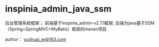 # inspinia_admin_java_ssm
后台管理系统框架；
前端基于inspinia_admin-v2.7.1框架;
后端为java基于SSM（Spring+SpringMVC+MyBatis）框架的maven项目


author： yushuai_w@163.com
